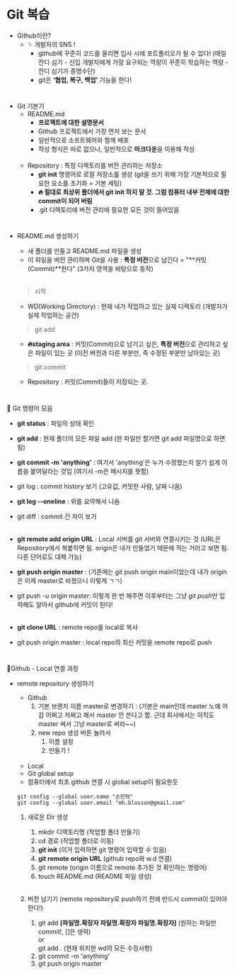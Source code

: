 # Git 복습
- Github이란?
  - ✨ 개발자의  SNS ! 
      - github에 꾸준히 코드를 올리면 입사 시에 포트폴리오가 될 수 있다! (매일 잔디 심기 - 신입 개발자에게 가장 요구되는 역량이 꾸준히 학습하는 역량 - 잔디 심기가 증명수단)
      - git은 __‘협업, 복구, 백업’__ 기능을 한다!
#
- Git 기본기
  - README.md
    - __프로젝트에 대한 설명문서__
    - Github 프로젝트에서 가장 먼저 보는 문서
    - 일반적으로 소프트웨어와 함께 배포
    - 작성 형식은 따로 없으나, 일반적으로 **마크다운**을 이용해 작성 <br></br>
  - Repository : 특정 디렉토리를 버전 관리하는 저장소
    - __git init__ 명령어로 로컬 저장소를 생성 (git을 쓰기 위해 가장 기본적으로 필요한 요소를 초기화 = 기본 세팅)
    - __🔥 절대로 최상위 폴더에서 git init 하지 말 것. 그럼 컴퓨터 내부 전체에 대한 commit이 되어 버림__
    - .git 디렉토리에 버전 관리에 필요한 모든 것이 들어있음
#
- README.md 생성하기
  - 새 폴더를 만들고 README.md 파일을 생성
  - 이 파일을 버전 관리하며 Git을 사용
    : **특정 버전**으로 남긴다 = "**커밋(Commit)**한다" (3가지 영역을 바탕으로 동작) <br></br>
  > 시작
    - WD(Working Directory) : 현재 내가 작업하고 있는 실제 디렉토리 (개발자가 실제 작업하는 공간)
      
  >git add

    - **🔥staging area** : 커밋(Commit)으로 남기고 싶은, **특정 버전**으로 관리하고 싶은 파일이 있는 곳 (이전 버전과 다른 부분만, 즉 수정된 부분만 남아있는 곳)
      
  >git commit
  - Repository : 커밋(Commit)들이 저장되는 곳.
#
🧠 Git 명령어 모음
- **git status** : 파일의 상태 확인
- **git add** : 현재 폴더의 모든 파일 add (한 파일만 할거면 git add 파일명으로 하면 됨)
- **git commit -m 'anything'** : 여기서 'anything'은 누가 수정했는지 알기 쉽게 이름을 붙여달라는 것임 (여기서 -m은 메시지를 뜻함)
- git log : commit history 보기 (고유값, 커밋한 사람, 날짜 나옴)
- __git log --oneline__ : 위를 요약해서 나옴
- git diff : commit 간 차이 보기 <br></br>
-  __git remote add origin URL__ : Local 서버를 git 서버와 연결시키는 것 (URL은 Repository에서 복붙하면 됨. origin은 내가 만들었기 때문에 적는 거라고 보면 됨. 다른 단어로도 대체 가능)
-  __git push origin master__ : (기존에는 git push origin main이었는데 내가 origin은 이제 master로 바꿨으니 이렇게 ㄱㄱ)
-  git push -u origin master: 이렇게 한 번 해주면 이후부터는 그냥 *git push*만 입력해도 알아서 github에 커밋이 된다! <br></br>

- **git clone URL** : remote repo를 local로 복사
- git push origin master : local repo의 최신 커밋을 remote repo로 push
#
📩Github - Local 연결 과정

- remote repository 생성하기
  - Github  
    1. 기본 브랜치 이름 master로 변경하기 : (기본은 main인데 master 노예 어감 어쩌고 저쩌고 해서 master 안 쓴다고 함. 근데 회사에서는 아직도 master 써서 그냥 master로 써라~~)
    2. new repo 생성 버튼 눌러서  
         1. 이름 설정
         2. 만들기 ! <br></br>
   - Local
    - Git global setup
    - 컴퓨터에서 최초 github 연결 시 global setup이 필요한듯
    
    ```
    git config --global user.name "손민혁"
    git config --global user.email "mh.blosson@gmail.com"
    ```
    1. 새로운 Dir 생성
       1. mkdir 디렉토리명 (작업할 폴더 만들기)
       2. cd 경로 (작업할 폴더로 이동)
       3. **git init** (이거 입력하면 git 명령어 입력할 수 있음)
       4. **git remote origin URL** (github repo와 w.d 연결)
       5. git remote (origin 이름으로 remote 추가된 것 확인하는 명령어)
       6. touch README.md (README 파일 생성) <br></br>

    2. 버전 남기기 (remote repository로 push하기 전에 반드시 commit이 있어야 한다!)
       1. git add __[파일명.확장자 파일명.확장자 파일명.확장자]__ (원하는 파일만 commit!, []은 생략)  
        or  
      git add . (현재 위치한 wd의 모든 수정사항)
       2. git commit -m 'anything'
       3. git push origin master 


  